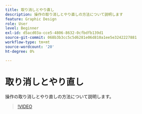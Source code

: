 ```yaml
---
title: 取り消しとやり直し
description: 操作の取り消しとやり直しの方法について説明します
feature: Graphic Design
role: User
level: Beginner
exl-id: d5acd03a-cce5-4806-8632-0cfbdfb139d1
source-git-commit: 068b3b3cc5c5d6281e06d810a1ee5e3242227881
workflow-type: tm+mt
source-wordcount: '20'
ht-degree: 0%

---
```


# 取り消しとやり直し

操作の取り消しとやり直しの方法について説明します。

>[!VIDEO](https://video.tv.adobe.com/v/3420216?quality=12&learn=on&hidetitle=true)
